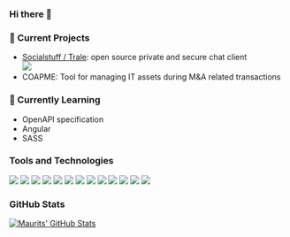 ### Hi there 👋

### 🔭 Current Projects
- [Socialstuff / Trale](https://github.com/socialstuff-org): open source private and secure chat client  
![](https://img.shields.io/badge/Open_Source-AGPL_3.0-informational?style=flat&logo=linux&logoColor=white&color=426ff5)
- COAPME: Tool for managing IT assets during M&A related transactions

### 🌱 Currently Learning
- OpenAPI specification
- Angular
- SASS

### Tools and Technologies

![](https://img.shields.io/badge/OS-Manjaro_Linux-informational?style=flat&logo=linux&logoColor=white&color=426ff5)
![](https://img.shields.io/badge/Editor-PHPStorm-informational?style=flat&logo=jetbrains&logoColor=white&color=426ff5)
![](https://img.shields.io/badge/Editor-IntelliJ_IDEA-informational?style=flat&logo=intellij-idea&logoColor=white&color=426ff5)
![](https://img.shields.io/badge/Code-PHP-informational?style=flat&logo=php&logoColor=white&color=426ff5)
![](https://img.shields.io/badge/Code-JavaScript-informational?style=flat&logo=javascript&logoColor=white&color=426ff5)
![](https://img.shields.io/badge/Code-HTML-informational?style=flat&logo=html5&logoColor=white&color=426ff5)
![](https://img.shields.io/badge/Code-CSS-informational?style=flat&logo=css3&logoColor=white&color=426ff5)
![](https://img.shields.io/badge/Code-Java-informational?style=flat&logo=java&logoColor=white&color=426ff5)
![](https://img.shields.io/badge/Tools-MySQL-informational?style=flat&logo=mysql&logoColor=white&color=426ff5)
![](https://img.shields.io/badge/Tools-Git-informational?style=flat&logo=git&logoColor=white&color=426ff5)
![](https://img.shields.io/badge/Framework-Laravel-informational?style=flat&logo=laravel&logoColor=white&color=426ff5)
![](https://img.shields.io/badge/Framework-Angular-informational?style=flat&logo=angular&logoColor=white&color=426ff5)
![](https://img.shields.io/badge/Spec-OpenAPI-informational?style=flat&logo=openapi-initiative&logoColor=white&color=426ff5)

### GitHub Stats

<a href="https://github.com/MauritsvanderZee/MauritsvanderZee">
  <img align="center" src="https://github-readme-stats.vercel.app/api?username=MauritsvanderZee&show_icons=true&line_height=27&count_private=true&title_color=ffffff&text_color=c9cacc&icon_color=426ff5&bg_color=1d1f21" alt="Maurits' GitHub Stats" />
</a>
